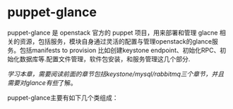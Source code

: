 # puppet-glance

puppet-glance 是 openstack 官方的 puppet 项目，用来部署和管理 glacne 相关的资源，包括服务，模块自身通过灵活的配置与管理openstack的glance服务。包括manifests to provision 比如创建keystone endpoint、初始化RPC、初始化数据库等.配置文件管理，软件包安装，和服务管理这几个部分.

*学习本章，需要阅读前面的章节包括keystone/mysql/rabbitmq三个章节，并且需要对glance有些*了解。

puppet-glance主要有如下几个类组成：

